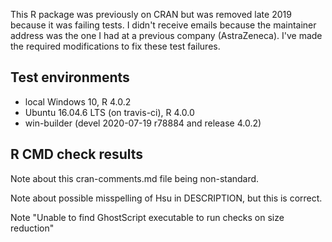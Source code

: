 This R package was previously on CRAN but was removed late 2019 because it was failing tests. I didn't receive emails because the maintainer address was the one I had at a previous company (AstraZeneca). I've made the required modifications to fix these test failures.

## Test environments
* local Windows 10, R 4.0.2
* Ubuntu 16.04.6 LTS (on travis-ci), R 4.0.0
* win-builder (devel 2020-07-19 r78884 and release 4.0.2)

## R CMD check results
Note about this cran-comments.md file being non-standard.

Note about possible misspelling of Hsu in DESCRIPTION, but this is correct.

Note "Unable to find GhostScript executable to run checks on size reduction"